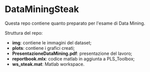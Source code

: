 # DataMiningSteak

Questa repo contiene quanto preparato per l'esame di Data Mining.

Struttura del repo:
- **img**: contiene le immagini del dataset;
- **plots**: contiene i grafici creati;
- **PresentazioneDataMining.pdf**: presentazione del lavoro;
- **reportbook.mlx**: codice matlab in aggiunta a PLS_Toolbox;
- **ws_steak.mat**: Matlab workspace.

